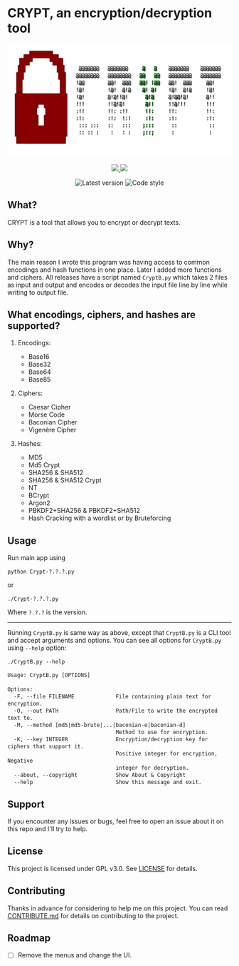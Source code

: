 # CRYPT, an encryption/decryption tool
![head](./modules/images/head.png)

<div align=center>
  <a href="https://github.com/ninja-left/CRYPT/blob/main/LICENSE">
    <img src="https://img.shields.io/github/license/ninja-left/CRYPT">
  </a>
  <a href="https://github.com/ninja-left/CRYPT">
    <img src="https://img.shields.io/github/commit-activity/m/ninja-left/CRYPT">
  </a>

![Latest version](https://img.shields.io/github/v/tag/ninja-left/CRYPT?label=Version&color=black) ![Code style](https://img.shields.io/badge/code%20style-black-000000.svg)

</div>


## What?
CRYPT is a tool that allows you to encrypt or decrypt texts.

## Why?
The main reason I wrote this program was having access to common encodings and hash
functions in one place. Later I added more functions and ciphers. All releases have
a script named `CryptB.py` which takes 2 files as input and output and encodes or
decodes the input file line by line while writing to output file.

## What encodings, ciphers, and hashes are supported?
1. Encodings:
   - Base16
   - Base32
   - Base64
   - Base85

2. Ciphers:
   - Caesar Cipher
   - Morse Code
   - Baconian Cipher
   - Vigenère Cipher

3. Hashes:
   - MD5
   - Md5 Crypt
   - SHA256 & SHA512
   - SHA256 & SHA512 Crypt
   - NT
   - BCrypt
   - Argon2
   - PBKDF2+SHA256 & PBKDF2+SHA512
   - Hash Cracking with a wordlist or by Bruteforcing

## Usage
Run main app using
```shell
python Crypt-?.?.?.py
```
or
```shell
./Crypt-?.?.?.py
```
Where `?.?.?` is the version.

---

Running `CryptB.py` is same way as above, except that `CryptB.py` is a CLI tool
and accept arguments and options.
You can see all options for `CryptB.py` using `--help` option:

```shell
./CryptB.py --help
```

```
Usage: CryptB.py [OPTIONS]

Options:
  -F, --file FILENAME             File containing plain text for encryption.
  -O, --out PATH                  Path/File to write the encrypted text to.
  -M, --method [md5|md5-brute|...|baconian-e|baconian-d]
                                  Method to use for encryption.
  -K, --key INTEGER               Encryption/decryption key for ciphers that support it.
                                  Positive integer for encryption, Negative
                                  integer for decryption.
  --about, --copyright            Show About & Copyright
  --help                          Show this message and exit.
```

## Support
If you encounter any issues or bugs, feel free to open an issue about it on this repo and I'll try to help.

## License
This project is licensed under GPL v3.0. See [LICENSE] for details.

## Contributing
Thanks in advance for considering to help me on this project.
You can read [CONTRIBUTE.md] for details on contributing to the project.

## Roadmap
- [ ] Remove the menus and change the UI.


[LICENSE]: ./LICENSE
[CONTRIBUTE.md]: ./CONTRIBUTE.md
